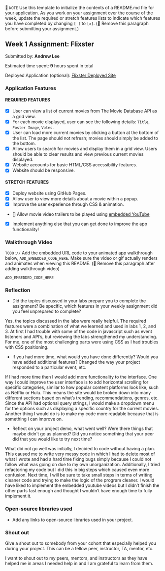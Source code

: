 📝 `NOTE` Use this template to initialize the contents of a README.md file for your application. As you work on your assignment over the course of the week, update the required or stretch features lists to indicate which features you have completed by changing `[ ]` to `[x]`. (🚫 Remove this paragraph before submitting your assignment.)

## Week 1 Assignment: Flixster

Submitted by: **Andrew Lee**

Estimated time spent: **9** hours spent in total

Deployed Application (optional): [Flixster Deployed Site](https://f1rstpr.github.io/w1_assignment/)

### Application Features

#### REQUIRED FEATURES

- [X] User can view a list of current movies from The Movie Database API as a grid view.
- [X] For each movie displayed, user can see the following details: `Title`, `Poster Image`, `Votes`.
- [X] User can load more current movies by clicking a button at the bottom of the list. The page should not refresh; movies should simply be added to the bottom.
- [X] Allow users to search for movies and display them in a grid view. Users should be able to clear results and view previous current movies displayed.
- [X] Website accounts for basic HTML/CSS accessibility features.
- [X] Website should be responsive.

#### STRETCH FEATURES

- [X] Deploy website using GitHub Pages. 
- [X] Allow user to view more details about a movie within a popup.
- [X] Improve the user experience through CSS & animation.
- [] Allow movie video trailers to be played using [embedded YouTube](https://support.google.com/youtube/answer/171780?hl=en)
- [X] Implement anything else that you can get done to improve the app functionality!

### Walkthrough Video

`TODO://` Add the embedded URL code to your animated app walkthrough below, `ADD_EMBEDDED_CODE_HERE`. Make sure the video or gif actually renders and animates when viewing this README. (🚫 Remove this paragraph after adding walkthrough video)

`ADD_EMBEDDED_CODE_HERE`

### Reflection

* Did the topics discussed in your labs prepare you to complete the assignment? Be specific, which features in your weekly assignment did you feel unprepared to complete?

Yes, the topics discussed in the labs were really helpful. The required features were a combination of what we learned and used in labs 1, 2, and 3. At first I had trouble with some of the code in javascript such as event listeners and API’s, but reviewing the labs strengthened my understanding. For me, one of the most challenging parts were using CSS as I had troubles with CSS positioning.


* If you had more time, what would you have done differently? Would you have added additional features? Changed the way your project responded to a particular event, etc.
  
If I had more time then I would add more functionality to the interface. One way I could improve the user interface is to add horizontal scrolling for specific categories, similar to how popular content platforms look like, such as Netflix or Hulu. This means the site would be broken down into many different sections based on what’s trending, recommendations, genres, etc. Since the API had optional query strings, I would make a dropdown menu for the options such as displaying a specific country for the current movies. Another thing I would do is to make my code more readable because that is something I can improve on. 

* Reflect on your project demo, what went well? Were there things that maybe didn't go as planned? Did you notice something that your peer did that you would like to try next time?

What did not go well was initially, I decided to code without having a plan. This caused me to write very messy code in which I had to delete most of what I wrote and had a hard time fixing bugs simply because I could not follow what was going on due to my own unorganization. Additionally, I tried refactoring my code but I did this in big steps which caused even more confusion. Next time, I will be sure to take small steps in terms of writing cleaner code and trying to make the logic of the program cleaner. I would have liked to implement the embedded youtube videos but I didn’t finish the other parts fast enough and thought I wouldn’t have enough time to fully implement it.

### Open-source libraries used

- Add any links to open-source libraries used in your project.

### Shout out

Give a shout out to somebody from your cohort that especially helped you during your project. This can be a fellow peer, instructor, TA, mentor, etc.

I want to shout out to my peers, mentors, and instructors as they have helped me in areas I needed help in and I am grateful to learn from them.

